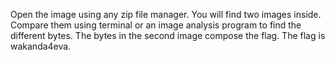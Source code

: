 Open the image using any zip file manager. You will find two images inside.
Compare them using terminal or an image analysis program to find the different
bytes. The bytes in the second image compose the flag.
The flag is wakanda4eva.
